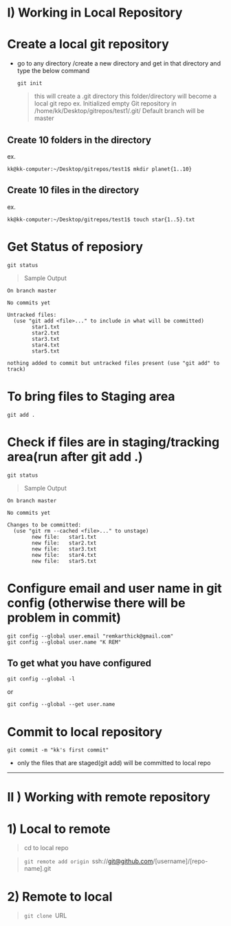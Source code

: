 # I) Working in Local Repository

# Create a local git repository

- go to any directory /create a new directory and get in that directory and type the below command

  ```
  git init
  ```
  > this will create a .git directory
  > this folder/directory will become a local git repo
  > ex. Initialized empty Git repository in /home/kk/Desktop/gitrepos/test1/.git/
  > Default branch will be master
## Create 10 folders in the directory
ex.
```
kk@kk-computer:~/Desktop/gitrepos/test1$ mkdir planet{1..10}
```
## Create 10 files in the directory
ex.
```
kk@kk-computer:~/Desktop/gitrepos/test1$ touch star{1..5}.txt
```
# Get Status of reposiory

```
git status
```
> Sample Output
```
On branch master

No commits yet

Untracked files:
  (use "git add <file>..." to include in what will be committed)
        star1.txt
        star2.txt
        star3.txt
        star4.txt
        star5.txt

nothing added to commit but untracked files present (use "git add" to track)
```
# To bring files to Staging area

```
git add .
```

# Check if files are in staging/tracking area(run after git add .)
```
git status
```

> Sample Output
```
On branch master

No commits yet

Changes to be committed:
  (use "git rm --cached <file>..." to unstage)
        new file:   star1.txt
        new file:   star2.txt
        new file:   star3.txt
        new file:   star4.txt
        new file:   star5.txt

```
# Configure email and user name in git config (otherwise there will be problem in commit)

```
git config --global user.email "remkarthick@gmail.com"
git config --global user.name "K REM"
```
## To get what you have configured

```
git config --global -l
```
or
```
git config --global --get user.name
```
# Commit to local repository
```
git commit -m "kk's first commit"
```
- only the files that are staged(git add) will be committed to local repo
-------------------------------
# II ) Working with remote repository

# 1) Local to remote

> cd to local repo

> `git remote add origin `ssh://git@github.com/[username]/[repo-name].git

# 2) Remote to local

> `git clone `URL

